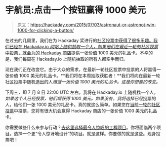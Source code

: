 # 宇航员:点击一个按钮赢得 1000 美元

> 原文：<https://hackaday.com/2015/07/03/astronaut-or-astronot-win-1000-for-clicking-a-button/>

在过去的几周里，我们在为 Hackaday 奖进行的[社区投票中获得了很多乐趣。我们已经在 Hackaday.io *网站上随机抽取一个人，如果他们在最近一轮的社区投票*中投票，就会为](https://hackaday.io/prize/vote)[的 Hackaday 商店](http://store.hackaday.com/)提供一张价值 1000 美元的礼品卡。不幸的是，我们每周在 Hackaday.io 上随机抽取的所有人都空手而归。

现在我们正在改变它。由于大众的需求，在最新一轮社区投票中投票的人将赢得一张价值 1000 美元的礼品卡。**我们将在本周抽取获胜者！**我们将向在最新一轮社区投票中随机选出的人*赠送一张价值 1000 美元的礼品卡。这是你想要的改变。*

下周三，即 7 月 8 日 22:00 UTC 左右，我将在 Hackaday.io 上随机找一个人，*如果这个人已经投票，他们将获得 1000 美元。*如果没有，我将选择*已经*投票的人，给他们一张 1000 美元的礼品卡。真的就这么简单。如果您在[当前一轮的社区投票](https://hackaday.io/prize/vote)中投票，您将有很大机会赢得 Hackaday 商店的一张价值 1000 美元的礼品卡。

你需要做些什么来参与行动？[去这里选择最令人惊叹的工程项目](https://hackaday.io/prize/vote)。你将面临两个项目。选择一个更“令人惊讶地设计”的项目。就是这样。你要做的就是这些。现身投票吧！